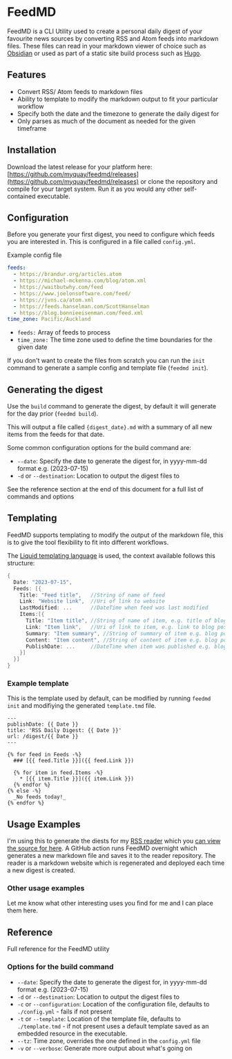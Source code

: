 # FeedMD

FeedMD is a CLI Utility used to create a personal daily digest of your favourite news sources by converting RSS and Atom feeds into markdown files. These files can read in your markdown viewer of choice such as [Obsidian](https://obsidian.md/) or used as part of a static site build process such as [Hugo](https://gohugo.io/).

## Features

* Convert RSS/ Atom feeds to markdown files
* Ability to template to modify the markdown output to fit your particular workflow
* Specify both the date and the timezone to generate the daily digest for
* Only parses as much of the document as needed for the given timeframe

## Installation

Download the latest release for your platform here: [https://github.com/myquay/feedmd/releases](https://github.com/myquay/feedmd/releases) or clone the repository and compile for your target system. Run it as you would any other self-contained executable.

## Configuration

Before you generate your first digest, you need to configure which feeds you are interested in. This is configured in a file called `config.yml`.

Example config file

```yml
feeds:
  - https://brandur.org/articles.atom
  - https://michael-mckenna.com/blog/atom.xml
  - https://waitbutwhy.com/feed
  - https://www.joelonsoftware.com/feed/
  - https://jvns.ca/atom.xml
  - https://feeds.hanselman.com/ScottHanselman
  - https://blog.bonnieeisenman.com/feed.xml
time_zone: Pacific/Auckland
```

* `feeds:` Array of feeds to process
* `time_zone:` The time zone used to define the time boundaries for the given date

If you don't want to create the files from scratch you can run the `init` command to generate a sample config and template file (`feedmd init`).

## Generating the digest

Use the `build` command to generate the digest, by default it will generate for the day prior (`feedmd build`).

This will output a file called `{digest_date}.md` with a summary of all new items from the feeds for that date.

Some common configuration options for the build command are:

* `--date`: Specify the date to generate the digest for, in yyyy-mm-dd format e.g. (2023-07-15)
* `-d` or `--destination`: Location to output the digest files to

See the reference section at the end of this document for a full list of commands and options

## Templating

FeedMD supports templating to modify the output of the markdown file, this is to give the tool flexibility to fit into different workflows. 

The [Liquid templating language](https://shopify.github.io/liquid/basics/introduction/) is used, the context available follows this structure:

```csharp
{
  Date: "2023-07-15",
  Feeds: [{
    Title: "Feed title",   //String of name of feed
    Link: "Website link",  //Uri of link to website
    LastModified: ...      //DateTime when feed was last modified
    Items:[{
      Title: "Item title", //String of name of item, e.g. title of blog post
      Link: "Item link",   //Uri of link to item, e.g. link to blog post
      Summary: "Item summary", //String of summary of item e.g. blog post summary
      Content: "Item content", //String of content of item e.g. blog post content
      PublishDate: ...     //DateTime when item was published e.g. blog post publish date
    }]
  }]
}
```

### Example template

This is the template used by default, can be modified by running `feedmd init` and modifiying the generated `template.tmd` file.

```liquid
---
publishDate: {{ Date }}
title: 'RSS Daily Digest: {{ Date }}'
url: /digest/{{ Date }}
---

{% for feed in Feeds -%}
  ### [{{ feed.Title }}]({{ feed.Link }})

  {% for item in feed.Items -%}
	* [{{ item.Title }}]({{ item.Link }})
  {% endfor %}
{% else -%}
  _No feeds today!_
{% endfor %}
```

## Usage Examples

I'm using this to generate the diests for my [RSS reader](https://reader.michael-mckenna.com/) which you [can view the source for here](https://github.com/myquay/reader.michael-mckenna.com). A GitHub action runs FeedMD overnight which generates a new markdown file and saves it to the reader repository. The reader is a markdown website which is regenerated and deployed each time a new digest is created.

### Other usage examples

Let me know what other interesting uses you find for me and I can place them here.

## Reference

Full reference for the FeedMD utility

### Options for the build command

* `--date`: Specify the date to generate the digest for, in yyyy-mm-dd format e.g. (2023-07-15)
* `-d` or `--destination`: Location to output the digest files to
* `-c` or `--configuration`: Location of the configuration file, defaults to `./config.yml` - fails if not present
* `-t` or `--template`: Location of the template file, defaults to `./template.tmd` - if not present uses a default template saved as an embedded resource in the executable.
* `--tz`: Time zone, overrides the one defined in the `config.yml` file
*  `-v` or `--verbose`: Generate more output about what's going on
